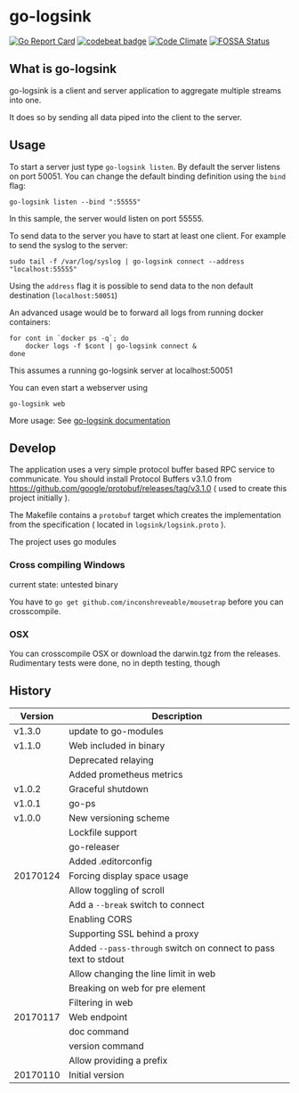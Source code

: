 # go-logsink

[![Go Report Card](https://goreportcard.com/badge/github.com/sascha-andres/go-logsink)](https://goreportcard.com/report/github.com/sascha-andres/go-logsink) [![codebeat badge](https://codebeat.co/badges/6e2d5bf5-5ca2-41a3-842d-631ba32d196c)](https://codebeat.co/projects/github-com-sascha-andres-go-logsink) [![Code Climate](https://codeclimate.com/github/sascha-andres/go-logsink/badges/gpa.svg)](https://codeclimate.com/github/sascha-andres/go-logsink)
[![FOSSA Status](https://app.fossa.io/api/projects/git%2Bgithub.com%2Fsascha-andres%2Fgo-logsink.svg?type=shield)](https://app.fossa.io/projects/git%2Bgithub.com%2Fsascha-andres%2Fgo-logsink?ref=badge_shield)

## What is go-logsink

go-logsink is a client and server application to aggregate multiple streams into one.

It does so by sending all data piped into the client to the server.

## Usage

To start a server just type `go-logsink listen`. By default the server listens on port 50051. You can change the default binding definition using the `bind` flag:

    go-logsink listen --bind ":55555"

In this sample, the server would listen on port 55555.

To send data to the server you have to start at least one client. For example to send the syslog to the server:

    sudo tail -f /var/log/syslog | go-logsink connect --address "localhost:55555"

Using the `address` flag it is possible to send data to the non default destination (`localhost:50051`)

An advanced usage would be to forward all logs from running docker containers:

    for cont in `docker ps -q`; do
        docker logs -f $cont | go-logsink connect &
    done

This assumes a running go-logsink server at localhost:50051

You can even start a webserver using

    go-logsink web

More usage: See [go-logsink documentation](docs/go-logsink.md)

## Develop

The application uses a very simple protocol buffer based RPC service to communicate. You should install Protocol Buffers v3.1.0
from https://github.com/google/protobuf/releases/tag/v3.1.0 ( used to create this project initially ).

The Makefile contains a `protobuf` target which creates the implementation from the specification ( located in `logsink/logsink.proto` ).

The project uses go modules

### Cross compiling Windows

current state: untested binary

You have to `go get github.com/inconshreveable/mousetrap` before you can crosscompile.

### OSX

You can crosscompile OSX or download the darwin.tgz from the releases.
Rudimentary tests were done, no in depth testing, though

## History

|Version|Description|
|---|---|
|v1.3.0|update to go-modules|
|v1.1.0|Web included in binary|
||Deprecated relaying|
||Added prometheus metrics|
|v1.0.2|Graceful shutdown|
|v1.0.1|go-ps|
|v1.0.0|New versioning scheme|
||Lockfile support|
||go-releaser|
||Added .editorconfig|
|20170124|Forcing display space usage|
||Allow toggling of scroll|
||Add a `--break` switch to connect|
||Enabling CORS|
||Supporting SSL behind a proxy|
||Added `--pass-through` switch on connect to pass text to stdout|
||Allow changing the line limit in web|
||Breaking on web for pre element|
||Filtering in web|
|20170117|Web endpoint|
||doc command|
||version command|
||Allow providing a prefix|
|20170110|Initial version|
